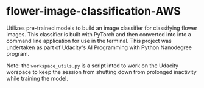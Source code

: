 # flower-image-classification-AWS
Utilizes pre-trained models to build an image classifier for classifying flower images. This classifier is built with PyTorch and then converted into into a command line application for use in the terminal.
This project was undertaken as part of Udacity's AI Programming with Python Nanodegree program.

Note: the `workspace_utils.py` is a script inted to work on the Udacity worspace to keep the session from shutting down from prolonged inactivity while training the model. 

